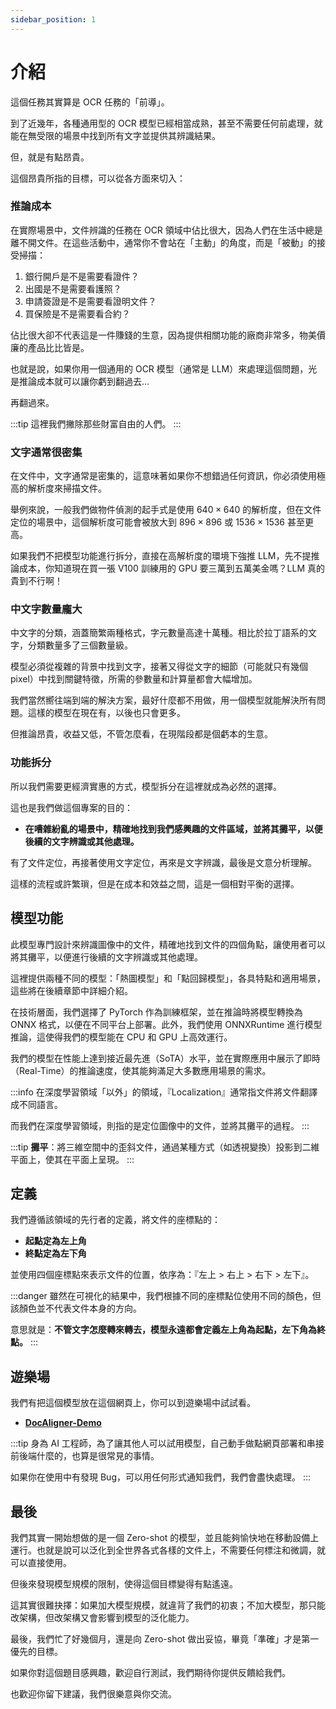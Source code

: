 ```yaml
---
sidebar_position: 1
---
```


# 介紹

這個任務其實算是 OCR 任務的「前導」。

到了近幾年，各種通用型的 OCR 模型已經相當成熟，甚至不需要任何前處理，就能在無受限的場景中找到所有文字並提供其辨識結果。

但，就是有點昂貴。

這個昂貴所指的目標，可以從各方面來切入：

### 推論成本

在實際場景中，文件辨識的任務在 OCR 領域中佔比很大，因為人們在生活中總是離不開文件。在這些活動中，通常你不會站在「主動」的角度，而是「被動」的接受掃描：

1. 銀行開戶是不是需要看證件？
2. 出國是不是需要看護照？
3. 申請簽證是不是需要看證明文件？
4. 買保險是不是需要看合約？

佔比很大卻不代表這是一件賺錢的生意，因為提供相關功能的廠商非常多，物美價廉的產品比比皆是。

也就是說，如果你用一個通用的 OCR 模型（通常是 LLM）來處理這個問題，光是推論成本就可以讓你虧到翻過去...

再翻過來。

:::tip
這裡我們撇除那些財富自由的人們。
:::

### 文字通常很密集

在文件中，文字通常是密集的，這意味著如果你不想錯過任何資訊，你必須使用極高的解析度來掃描文件。

舉例來說，一般我們做物件偵測的起手式是使用 $640 \times 640$ 的解析度，但在文件定位的場景中，這個解析度可能會被放大到 $896 \times 896$ 或 $1536 \times 1536$ 甚至更高。

如果我們不把模型功能進行拆分，直接在高解析度的環境下強推 LLM，先不提推論成本，你知道現在買一張 V100 訓練用的 GPU 要三萬到五萬美金嗎？LLM 真的貴到不行啊！

### 中文字數量龐大

中文字的分類，涵蓋簡繁兩種格式，字元數量高達十萬種。相比於拉丁語系的文字，分類數量多了三個數量級。

模型必須從複雜的背景中找到文字，接著又得從文字的細節（可能就只有幾個 pixel）中找到關鍵特徵，所需的參數量和計算量都會大幅增加。

我們當然嚮往端到端的解決方案，最好什麼都不用做，用一個模型就能解決所有問題。這樣的模型在現在有，以後也只會更多。

但推論昂貴，收益又低，不管怎麼看，在現階段都是個虧本的生意。

### 功能拆分

所以我們需要更經濟實惠的方式，模型拆分在這裡就成為必然的選擇。

這也是我們做這個專案的目的：

- **在嘈雜紛亂的場景中，精確地找到我們感興趣的文件區域，並將其攤平，以便後續的文字辨識或其他處理。**

有了文件定位，再接著使用文字定位，再來是文字辨識，最後是文意分析理解。

這樣的流程或許繁瑣，但是在成本和效益之間，這是一個相對平衡的選擇。

## 模型功能

此模型專門設計來辨識圖像中的文件，精確地找到文件的四個角點，讓使用者可以將其攤平，以便進行後續的文字辨識或其他處理。

這裡提供兩種不同的模型：「熱圖模型」和「點回歸模型」，各具特點和適用場景，這些將在後續章節中詳細介紹。

在技術層面，我們選擇了 PyTorch 作為訓練框架，並在推論時將模型轉換為 ONNX 格式，以便在不同平台上部署。此外，我們使用 ONNXRuntime 進行模型推論，這使得我們的模型能在 CPU 和 GPU 上高效運行。

我們的模型在性能上達到接近最先進（SoTA）水平，並在實際應用中展示了即時（Real-Time）的推論速度，使其能夠滿足大多數應用場景的需求。

:::info
在深度學習領域「以外」的領域，『Localization』通常指文件將文件翻譯成不同語言。

而我們在深度學習領域，則指的是定位圖像中的文件，並將其攤平的過程。
:::

:::tip
**攤平**：將三維空間中的歪斜文件，通過某種方式（如透視變換）投影到二維平面上，使其在平面上呈現。
:::

## 定義

我們遵循該領域的先行者的定義，將文件的座標點的：

- **起點定為左上角**
- **終點定為左下角**

並使用四個座標點來表示文件的位置，依序為：『左上 > 右上 > 右下 > 左下』。

:::danger
雖然在可視化的結果中，我們根據不同的座標點位使用不同的顏色，但該顏色並不代表文件本身的方向。

意思就是：**不管文字怎麼轉來轉去，模型永遠都會定義左上角為起點，左下角為終點。**
:::

## 遊樂場

我們有把這個模型放在這個網頁上，你可以到遊樂場中試試看。

- [**DocAligner-Demo**](https://docsaid.org/playground/docaligner-demo)

:::tip
身為 AI 工程師，為了讓其他人可以試用模型，自己動手做點網頁部署和串接前後端什麼的，也算是很常見的事情。

如果你在使用中有發現 Bug，可以用任何形式通知我們，我們會盡快處理。
:::

## 最後

我們其實一開始想做的是一個 Zero-shot 的模型，並且能夠愉快地在移動設備上運行。也就是說可以泛化到全世界各式各樣的文件上，不需要任何標注和微調，就可以直接使用。

但後來發現模型規模的限制，使得這個目標變得有點遙遠。

這其實很難抉擇：如果加大模型規模，就違背了我們的初衷；不加大模型，那只能改架構，但改架構又會影響到模型的泛化能力。

最後，我們忙了好幾個月，還是向 Zero-shot 做出妥協，畢竟「準確」才是第一優先的目標。

如果你對這個題目感興趣，歡迎自行測試，我們期待你提供反饋給我們。

也歡迎你留下建議，我們很樂意與你交流。
